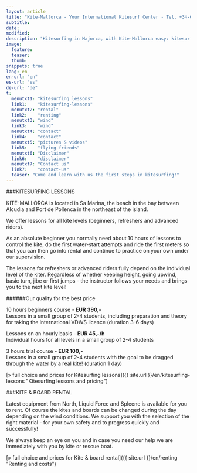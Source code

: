 ```yaml
---
layout: article
title: "Kite-Mallorca - Your International Kitesurf Center - Tel. +34-696-264729"
subtitle: 
date: 
modified:
description: "Kitesurfing in Majorca, with Kite-Mallorca easy: kitesurfing lessons for beginners and advanced students. Complete equipment such as kite, board, harness and wetsuit will be provided."
image:
  feature:
  teaser:
  thumb:
snippets: true
lang: en
en-url: "en"
es-url: "es"
de-url: "de"
t:
  menutxt1: "kitesurfing lessons"
  link1:    "kitesurfing-lessons"
  menutxt2: "rental"
  link2:    "renting"
  menutxt3: "wind"
  link3:    "wind"
  menutxt4: "contact"
  link4:    "contact"
  menutxt5: "pictures & videos"
  link5:    "flying-friends"
  menutxt6: "Disclaimer"
  link6:    "disclaimer"
  menutxt7: "Contact us"
  link7:    "contact-us"
  teaser: "Come and learn with us the first steps in kitesurfing!"
---
```


###KITESURFING LESSONS

KITE-MALLORCA is located in Sa Marina, the beach in the bay between Alcudia and Port de Pollenca in the northeast of the island.

We offer lessons for all kite levels (beginners, refreshers and advanced riders).

As an absolute beginner you normally need about 10 hours of lessons to control the kite, do the first water-start attempts and ride the first meters so that you can then go into rental and continue to practice on your own under our supervision.

The lessons for refreshers or advanced riders fully depend on the individual level of the kiter. Regardless of whether keeping height, going upwind, basic turn, jibe or first jumps - the instructor follows your needs and brings you to the next kite level!

######Our quality for the best price

10 hours beginners course - **EUR 390,-**  
Lessons in a small group of 2-4 students, including preparation and theory for taking the international VDWS licence (duration 3-6 days)

Lessons on an hourly basis - **EUR 45,-/h**  
Individual hours for all levels in a small group of 2-4 students

3 hours trial course - **EUR 100,-**  
Lessons in a small group of 2-4 students with the goal to be dragged through the water by a real kite! (duration 1 day)

[» full choice and prices for Kitesurfing lessons]({{ site.url }}/en/kitesurfing-lessons "Kitesurfing lessons and pricing")


###KITE & BOARD RENTAL

Latest equipment from North, Liquid Force and Spleene is available for you to rent. Of course the kites and boards can be changed during the day depending on the wind conditions. We support you with the selection of the right material - for your own safety and to progress quickly and successfully!

We always keep an eye on you and in case you need our help we are immediately with you by kite or rescue boat.

[» full choice and prices for Kite & board rental]({{ site.url }}/en/renting "Renting and costs")

